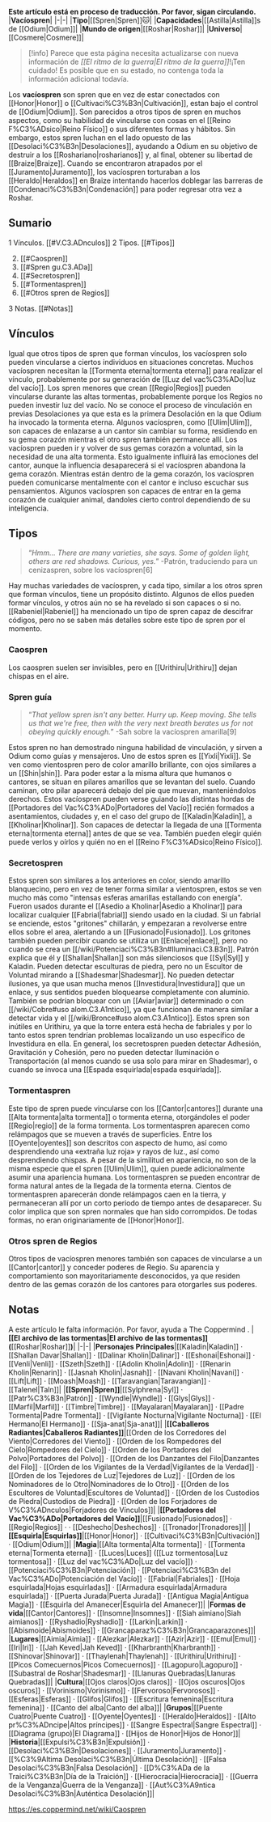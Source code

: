 **Este artículo está en proceso de traducción. Por favor, sigan circulando.**
|**Vacíospren**|
|-|-|
|**Tipo**|[[Spren\|Spren]]🐱︎|
|**Capacidades**|[[Astilla\|Astilla]]s de [[Odium\|Odium]]|
|**Mundo de origen**|[[Roshar\|Roshar]]|
|**Universo**|[[Cosmere\|Cosmere]]|

> [!info] Parece que esta página necesita actualizarse con nueva información de *[[El ritmo de la guerra\|El ritmo de la guerra]]*!¡Ten cuidado! Es posible que en su estado, no contenga toda la información adicional todavía.

Los **vacíospren** son spren que en vez de estar conectados con [[Honor\|Honor]] o [[Cultivaci%C3%B3n\|Cultivación]], estan bajo el control de [[Odium\|Odium]]. Son parecidos a otros tipos de spren en muchos aspectos, como su habilidad de vincularse con cosas en el [[Reino F%C3%ADsico\|Reino Físico]] o sus diferentes formas y hábitos. Sin embargo, estos spren luchan en el lado opuesto de las [[Desolaci%C3%B3n\|Desolaciones]], ayudando a Odium en su objetivo de destruir a los [[Roshariano\|rosharianos]] y, al final, obtener su libertad de [[Braize\|Braize]]. Cuando se encontraron atrapados por el [[Juramento\|Juramento]], los vacíospren torturaban a los [[Heraldo\|Heraldos]] en Braize intentando hacerlos doblegar las barreras de [[Condenaci%C3%B3n\|Condenación]] para poder regresar otra vez a Roshar.

## Sumario

1 Vínculos. [[#V.C3.ADnculos]] 
2 Tipos. [[#Tipos]] 

2. [[#Caospren]] 
2. [[#Spren gu.C3.ADa]] 
2. [[#Secretospren]] 
2. [[#Tormentaspren]] 
2. [[#Otros spren de Regios]] 


3 Notas. [[#Notas]] 


## Vínculos
Igual que otros tipos de spren que forman vínculos, los vacíospren solo pueden vincularse a ciertos individuos en situaciones concretas. Muchos vacíospren necesitan la [[Tormenta eterna\|tormenta eterna]] para realizar el vínculo, probablemente por su generación de [[Luz del vac%C3%ADo\|luz del vacío]]. Los spren menores que crean [[Regio\|Regios]] pueden vincularse durante las altas tormentas, probablemente porque los Regios no pueden investir luz del vacío. No se conoce el proceso de vinculación en previas Desolaciones ya que esta es la primera Desolación en la que Odium ha invocado la tormenta eterna.
Algunos vacíospren, como [[Ulim\|Ulim]], son capaces de enlazarse a un cantor sin cambiar su forma, residiendo en su gema corazón mientras el otro spren también permanece allí. Los vacíospren pueden ir y volver de sus gemas corazón a voluntad, sin la necesidad de una alta tormenta. Esto igualmente influirá las emociones del cantor, aunque la influencia desaparecerá si el vacíospren abandona la gema corazón. Mientras están dentro de la gema corazón, los vacíospren pueden comunicarse mentalmente con el cantor e incluso escuchar sus pensamientos.
Algunos vacíospren son capaces de entrar en la gema corazón de cualquier animal, dandoles cierto control dependiendo de su inteligencia.

## Tipos
>“*Hmm... There are many varieties, she says. Some of golden light, others are red shadows. Curious, yes.*”
\-Patrón, traduciendo para un cenizaspren, sobre los vacíospren[6]


Hay muchas variedades de vacíospren, y cada tipo, similar a los otros spren que forman vínculos, tiene un propósito distinto. Algunos de ellos pueden formar vínculos, y otros aún no se ha revelado si son capaces o si no. [[Rabeniel\|Rabeniel]] ha mencionado un tipo de spren capaz de descifrar códigos, pero no se saben más detalles sobre este tipo de spren por el momento.

### Caospren
Los caospren suelen ser invisibles, pero en [[Urithiru\|Urithiru]] dejan chispas en el aire.

### Spren guía
>“*That yellow spren isn't any better. Hurry up. Keep moving. She tells us that we're free, then with the very next breath berates us for not obeying quickly enough.*”
\-Sah sobre la vacíospren amarilla[9]


Estos spren no han demostrado ninguna habilidad de vinculación, y sirven a Odium como guías y mensajeros. Uno de estos spren es [[Yixli\|Yixli]]. Se ven como vientospren pero de color amarillo brillante, con ojos similares a un [[Shin\|shin]]. Para poder estar a la misma altura que humanos o cantores, se situan en pilares amarillos que se levantan del suelo. Cuando caminan, otro pilar aparecerá debajo del pie que muevan, manteniéndolos derechos. Estos vacíospren pueden verse guiando las distintas hordas de [[Portadores del Vac%C3%ADo\|Portadores del Vacío]] recién formados a asentamientos, ciudades y, en el caso del grupo de [[Kaladin\|Kaladin]], a [[Kholinar\|Kholinar]]. Son capaces de detectar la llegada de una [[Tormenta eterna\|tormenta eterna]] antes de que se vea. También pueden elegir quién puede verlos y oírlos y quién no en el [[Reino F%C3%ADsico\|Reino Físico]].

### Secretospren
Estos spren son similares a los anteriores en color, siendo amarillo blanquecino, pero en vez de tener forma similar a vientospren, estos se ven mucho más como "intensas esferas amarillas estallando con energía". Fueron usados durante el [[Asedio a Kholinar\|Asedio a Kholinar]] para localizar cualquier [[Fabrial\|fabrial]] siendo usado en la ciudad. Si un fabrial se enciende, estos "gritones" chillarán, y empezaran a revolverse entre ellos sobre el area, alertando a un [[Fusionado\|Fusionado]]. Los gritones también pueden percibir cuando se utiliza un [[Enlace\|enlace]], pero no cuando se crea un [[/wiki/Potenciaci%C3%B3n#Iluminaci.C3.B3n]]. Patrón explica que él y [[Shallan\|Shallan]] son más silenciosos que [[Syl\|Syl]] y Kaladin. Pueden detectar esculturas de piedra, pero no un Escultor de Voluntad mirando a [[Shadesmar\|Shadesmar]]. No pueden detectar ilusiones, ya que usan mucha menos [[Investidura\|Investidura]] que un enlace, y sus sentidos pueden bloquearse completamente con aluminio. También se podrían bloquear con un [[Aviar\|aviar]] determinado o con [[/wiki/Cobre#uso alom.C3.A1ntico]], ya que funcionan de manera similar a detectar vida y el [[/wiki/Bronce#uso alom.C3.A1ntico]]. Estos spren son inútiles en Urithiru, ya que la torre entera está hecha de fabriales y por lo tanto estos spren tendrían problemas localizando un uso específico de Investidura en ella.
En general, los secretospren pueden detectar Adhesión, Gravitación y Cohesión, pero no pueden detectar Iluminación o Transportación (al menos cuando se usa solo para mirar en Shadesmar), o cuando se invoca una [[Espada esquirlada\|espada esquirlada]].

### Tormentaspren
Este tipo de spren puede vincularse con los [[Cantor\|cantores]] durante una [[Alta tormenta\|alta tormenta]] o tormenta eterna, otorgándoles el poder [[Regio\|regio]] de la forma tormenta. Los tormentaspren aparecen como relámpagos que se mueven a través de superficies. Entre los [[Oyente\|oyentes]] son descritos con aspecto de humo, así como desprendiendo una «extraña luz roja» y rayos de luz., así como desprendiendo chispas. A pesar de la similitud en apariencia, no son de la misma especie que el spren [[Ulim\|Ulim]], quien puede adicionalmente asumir una apariencia humana.
Los tormentaspren se pueden encontrar de forma natural antes de la llegada de la tormenta eterna. Cientos de tormentaspren aparecerán donde relámpagos caen en la tierra, y permaneceran allí por un corto periodo de tiempo antes de desaparecer. Su color implica que son spren normales que han sido corrompidos. De todas formas, no eran originariamente de [[Honor\|Honor]].

### Otros spren de Regios
Otros tipos de vacíospren menores también son capaces de vincularse a un [[Cantor\|cantor]] y conceder poderes de Regio. Su aparencia y comportamiento son mayoritariamente desconocidos, ya que residen dentro de las gemas corazón de los cantores para otorgarles sus poderes.

## Notas

A este artículo le falta información. Por favor, ayuda a The Coppermind .
|**[[El archivo de las tormentas\|El archivo de las tormentas]] (**[[Roshar\|Roshar]]**)**|
|-|-|
|**Personajes Principales**|[[Kaladin\|Kaladin]] · [[Shallan Davar\|Shallan]] · [[Dalinar Kholin\|Dalinar]] · [[Eshonai\|Eshonai]] · [[Venli\|Venli]] · [[Szeth\|Szeth]] · [[Adolin Kholin\|Adolin]] · [[Renarin Kholin\|Renarin]] · [[Jasnah Kholin\|Jasnah]] · [[Navani Kholin\|Navani]] · [[Lift\|Lift]] · [[Moash\|Moash]] · [[Taravangian\|Taravangian]] · [[Talenel\|Taln]]|
|**[[Spren\|Spren]]**|[[Sylphrena\|Syl]] · [[Patr%C3%B3n\|Patrón]] · [[Wyndle\|Wyndle]] · [[Glys\|Glys]] · [[Marfil\|Marfil]] · [[Timbre\|Timbre]] · [[Mayalaran\|Mayalaran]] · [[Padre Tormenta\|Padre Tormenta]] · [[Vigilante Nocturna\|Vigilante Nocturna]] · [[El Hermano\|El Hermano]] · [[Sja-anat\|Sja-anat]]|
|**[[Caballeros Radiantes\|Caballeros Radiantes]]**|[[Orden de los Corredores del Viento\|Corredores del Viento]] · [[Orden de los Rompedores del Cielo\|Rompedores del Cielo]] · [[Orden de los Portadores del Polvo\|Portadores del Polvo]] · [[Orden de los Danzantes del Filo\|Danzantes del Filo]] · [[Orden de los Vigilantes de la Verdad\|Vigilantes de la Verdad]] · [[Orden de los Tejedores de Luz\|Tejedores de Luz]] · [[Orden de los Nominadores de lo Otro\|Nominadores de lo Otro]] · [[Orden de los Escultores de Voluntad\|Escultores de Voluntad]] · [[Orden de los Custodios de Piedra\|Custodios de Piedra]] · [[Orden de los Forjadores de V%C3%ADnculos\|Forjadores de Vínculos]]|
|**[[Portadores del Vac%C3%ADo\|Portadores del Vacío]]**|[[Fusionado\|Fusionados]] · [[Regio\|Regios]] ·  · [[Deshecho\|Deshechos]] · [[Tronador\|Tronadores]]|
|**[[Esquirla\|Esquirlas]]**|[[Honor\|Honor]] · [[Cultivaci%C3%B3n\|Cultivación]] · [[Odium\|Odium]]|
|**Magia**|[[Alta tormenta\|Alta tormenta]] · [[Tormenta eterna\|Tormenta eterna]] · [[Luces\|Luces]] ([[Luz tormentosa\|Luz tormentosa]] · [[Luz del vac%C3%ADo\|Luz del vacío]]) · [[Potenciaci%C3%B3n\|Potenciación]] · [[Potenciaci%C3%B3n del Vac%C3%ADo\|Potenciación del Vacío]] · [[Fabrial\|Fabriales]] · [[Hoja esquirlada\|Hojas esquirladas]] · [[Armadura esquirlada\|Armadura esquirlada]] · [[Puerta Jurada\|Puerta Jurada]] · [[Antigua Magia\|Antigua Magia]] · [[Esquirla del Amanecer\|Esquirla del Amanecer]]|
|**Formas de vida**|[[Cantor\|Cantores]] · [[Insomne\|Insomnes]] · [[Siah aimiano\|Siah aimianos]] · [[Ryshadio\|Ryshadio]] · [[Larkin\|Larkin]] · [[Abismoide\|Abismoides]] · [[Grancaparaz%C3%B3n\|Grancaparazones]]|
|**Lugares**|[[Aimia\|Aimia]] · [[Alezkar\|Alezkar]] · [[Azir\|Azir]] · [[Emul\|Emul]] · [[Iri\|Iri]] · [[Jah Keved\|Jah Keved]] · [[Kharbranth\|Kharbranth]] · [[Shinovar\|Shinovar]] · [[Thaylenah\|Thaylenah]] · [[Urithiru\|Urithiru]] · [[Picos Comecuernos\|Picos Comecuernos]] · [[Lagopuro\|Lagopuro]] · [[Subastral de Roshar\|Shadesmar]] · [[Llanuras Quebradas\|Llanuras Quebradas]]|
|**Cultura**|[[Ojos claros\|Ojos claros]] · [[Ojos oscuros\|Ojos oscuros]] · [[Vorinismo\|Vorinismo]] · [[Fervoroso\|Fervorosos]] · [[Esferas\|Esferas]] · [[Glifos\|Glifos]] · [[Escritura femenina\|Escritura femenina]] · [[Canto del alba\|Canto del alba]]|
|**Grupos**|[[Puente Cuatro\|Puente Cuatro]] · [[Oyente\|Oyentes]] · [[Heraldo\|Heraldos]] · [[Alto pr%C3%ADncipe\|Altos príncipes]] · [[Sangre Espectral\|Sangre Espectral]] · [[Diagrama (grupo)\|El Diagrama]] · [[Hijos de Honor\|Hijos de Honor]]|
|**Historia**|[[Expulsi%C3%B3n\|Expulsión]] · [[Desolaci%C3%B3n\|Desolaciones]] · [[Juramento\|Juramento]] · [[%C3%9Altima Desolaci%C3%B3n\|Última Desolación]] · [[Falsa Desolaci%C3%B3n\|Falsa Desolación]] · [[D%C3%ADa de la Traici%C3%B3n\|Día de la Traición]] · [[Hierocracia\|Hierocracia]] · [[Guerra de la Venganza\|Guerra de la Venganza]] · [[Aut%C3%A9ntica Desolaci%C3%B3n\|Auténtica Desolación]]|



https://es.coppermind.net/wiki/Caospren